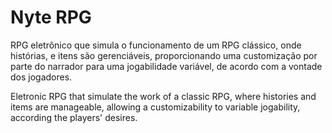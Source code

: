 # Nyte RPG
RPG eletrônico que simula o funcionamento de um RPG clássico, onde histórias, e itens são gerenciáveis, proporcionando uma customização por parte do narrador para uma jogabilidade variável, de acordo com a vontade dos jogadores.

Eletronic RPG that simulate the work of a classic RPG, where histories and items are manageable, allowing a customizability to variable jogability, according the players' desires.
